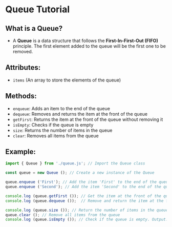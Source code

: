 # Queue Tutorial

## What is a Queue?

* A **Queue** is a data structure that follows the **First-In-First-Out (FIFO)** principle. The first element added to the queue will be the first one to be removed.

## Attributes:

* `items` (An array to store the elements of the queue)

## Methods:

* `enqueue`: Adds an item to the end of the queue
* `dequeue`: Removes and returns the item at the front of the queue
* `getFirst`: Returns the item at the front of the queue without removing it
* `isEmpty`: Checks if the queue is empty
* `size`: Returns the number of items in the queue
* `clear`: Removes all items from the queue

## Example:

```js
import { Queue } from './queue.js'; // Import the Queue class

const queue = new Queue (); // Create a new instance of the Queue

queue.enqueue ('First'); // Add the item 'First' to the end of the queue
queue.enqueue ('Second'); // Add the item 'Second' to the end of the queue

console.log (queue.getFirst ()); // Get the item at the front of the queue without removing it. Output: 'First'
console.log (queue.dequeue ());  // Remove and return the item at the front of the queue. Output: 'First'

console.log (queue.size ()); // Return the number of items in the queue. Output: 1
queue.clear (); // Remove all items from the queue
console.log (queue.isEmpty ()); // Check if the queue is empty. Output: true
```
